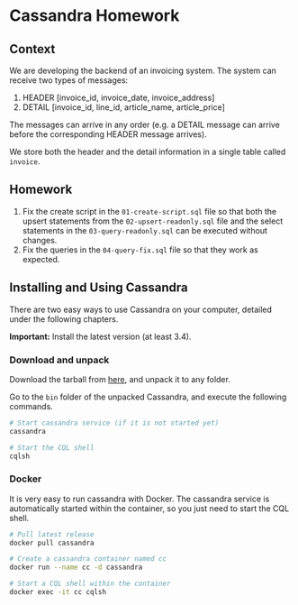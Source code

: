# Cassandra Homework 

## Context
We are developing the backend of an invoicing system. The system can receive two types of messages:

1. HEADER [invoice_id, invoice_date, invoice_address]
1. DETAIL [invoice_id, line_id, article_name, article_price]

The messages can arrive in any order (e.g. a DETAIL message can arrive before the 
corresponding HEADER message arrives).

We store both the header and the detail information in a single table called `invoice`.

## Homework

1. Fix the create script in the `01-create-script.sql` file so that both the 
upsert statements from the `02-upsert-readonly.sql` file and the 
select statements in the `03-query-readonly.sql` can be executed without changes.
1. Fix the queries in the `04-query-fix.sql` file so that they work as expected.

## Installing and Using Cassandra

There are two easy ways to use Cassandra on your computer, detailed under the following chapters.

**Important:** Install the latest version (at least 3.4). 

### Download and unpack
 
Download the tarball from [here](http://cassandra.apache.org/download/), and
unpack it to any folder.

Go to the `bin` folder of the unpacked Cassandra, and execute the following commands.

```bash
# Start cassandra service (if it is not started yet)
cassandra 

# Start the CQL shell
cqlsh
```

### Docker

It is very easy to run cassandra with Docker. The cassandra service is automatically
started within the container, so you just need to start the CQL shell.

```bash
# Pull latest release
docker pull cassandra

# Create a cassandra container named cc
docker run --name cc -d cassandra

# Start a CQL shell within the container
docker exec -it cc cqlsh
```
